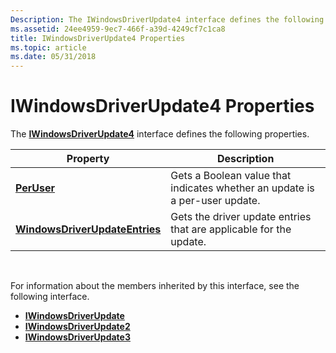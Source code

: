 ```yaml
---
Description: The IWindowsDriverUpdate4 interface defines the following properties.
ms.assetid: 24ee4959-9ec7-466f-a39d-4249cf7c1ca8
title: IWindowsDriverUpdate4 Properties
ms.topic: article
ms.date: 05/31/2018
---
```


# IWindowsDriverUpdate4 Properties

The [**IWindowsDriverUpdate4**](/windows/desktop/api/Wuapi/nn-wuapi-iwindowsdriverupdate4) interface defines the following properties.



| Property                                                                               | Description                                                                 |
|----------------------------------------------------------------------------------------|-----------------------------------------------------------------------------|
| [**PerUser**](/windows/desktop/api/Wuapi/nf-wuapi-iwindowsdriverupdate4-get_peruser)                                       | Gets a Boolean value that indicates whether an update is a per-user update. |
| [**WindowsDriverUpdateEntries**](/windows/desktop/api/Wuapi/nf-wuapi-iwindowsdriverupdate4-get_windowsdriverupdateentries) | Gets the driver update entries that are applicable for the update.          |



 

For information about the members inherited by this interface, see the following interface.

-   [**IWindowsDriverUpdate**](/windows/desktop/api/Wuapi/nn-wuapi-iwindowsdriverupdate)
-   [**IWindowsDriverUpdate2**](/windows/desktop/api/Wuapi/nn-wuapi-iwindowsdriverupdate2)
-   [**IWindowsDriverUpdate3**](/windows/desktop/api/Wuapi/nn-wuapi-iwindowsdriverupdate3)

 

 



